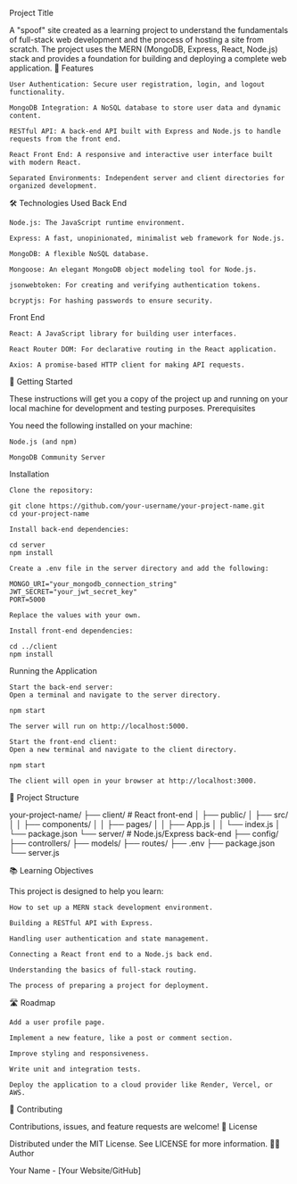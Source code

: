 Project Title

A "spoof" site created as a learning project to understand the fundamentals of full-stack web development and the process of hosting a site from scratch. The project uses the MERN (MongoDB, Express, React, Node.js) stack and provides a foundation for building and deploying a complete web application.
🚀 Features

    User Authentication: Secure user registration, login, and logout functionality.

    MongoDB Integration: A NoSQL database to store user data and dynamic content.

    RESTful API: A back-end API built with Express and Node.js to handle requests from the front end.

    React Front End: A responsive and interactive user interface built with modern React.

    Separated Environments: Independent server and client directories for organized development.

🛠️ Technologies Used
Back End

    Node.js: The JavaScript runtime environment.

    Express: A fast, unopinionated, minimalist web framework for Node.js.

    MongoDB: A flexible NoSQL database.

    Mongoose: An elegant MongoDB object modeling tool for Node.js.

    jsonwebtoken: For creating and verifying authentication tokens.

    bcryptjs: For hashing passwords to ensure security.

Front End

    React: A JavaScript library for building user interfaces.

    React Router DOM: For declarative routing in the React application.

    Axios: A promise-based HTTP client for making API requests.

🏁 Getting Started

These instructions will get you a copy of the project up and running on your local machine for development and testing purposes.
Prerequisites

You need the following installed on your machine:

    Node.js (and npm)

    MongoDB Community Server

Installation

    Clone the repository:

    git clone https://github.com/your-username/your-project-name.git
    cd your-project-name

    Install back-end dependencies:

    cd server
    npm install

    Create a .env file in the server directory and add the following:

    MONGO_URI="your_mongodb_connection_string"
    JWT_SECRET="your_jwt_secret_key"
    PORT=5000

    Replace the values with your own.

    Install front-end dependencies:

    cd ../client
    npm install

Running the Application

    Start the back-end server:
    Open a terminal and navigate to the server directory.

    npm start

    The server will run on http://localhost:5000.

    Start the front-end client:
    Open a new terminal and navigate to the client directory.

    npm start

    The client will open in your browser at http://localhost:3000.

📂 Project Structure

your-project-name/
├── client/                     # React front-end
│   ├── public/
│   ├── src/
│   │   ├── components/
│   │   ├── pages/
│   │   ├── App.js
│   │   └── index.js
│   └── package.json
└── server/                     # Node.js/Express back-end
    ├── config/
    ├── controllers/
    ├── models/
    ├── routes/
    ├── .env
    ├── package.json
    └── server.js

📚 Learning Objectives

This project is designed to help you learn:

    How to set up a MERN stack development environment.

    Building a RESTful API with Express.

    Handling user authentication and state management.

    Connecting a React front end to a Node.js back end.

    Understanding the basics of full-stack routing.

    The process of preparing a project for deployment.

🛣️ Roadmap

    Add a user profile page.

    Implement a new feature, like a post or comment section.

    Improve styling and responsiveness.

    Write unit and integration tests.

    Deploy the application to a cloud provider like Render, Vercel, or AWS.

🤝 Contributing

Contributions, issues, and feature requests are welcome!
📜 License

Distributed under the MIT License. See LICENSE for more information.
👨‍💻 Author

Your Name - [Your Website/GitHub]
